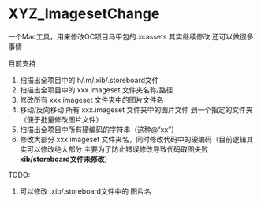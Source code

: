 # XYZ_ImagesetChange
一个Mac工具，用来修改OC项目马甲包的.xcassets
其实继续修改 还可以做很多事情

目前支持
1. 扫描出全项目中的.h/.m/.xib/.storeboard文件
2. 扫描出全项目中的 xxx.imageset 文件夹名称/路径
3. 修改所有 xxx.imageset 文件夹中的图片文件名
4. 移动/反向移动 所有 xxx.imageset 文件夹中的图片文件 到一个指定的文件夹 （便于批量修改图片文件）
5. 扫描出全项目中所有硬编码的字符串（这种@“xx”）
6. 修改大部分 xxx.imageset 文件夹名，同时修改代码中的硬编码（目前逻辑其实可以修改绝大部分 主要为了防止错误修改导致代码取图失败 **xib/storeboard文件未修改**）


TODO:
1. 可以修改 .xib/.storeboard文件中的 图片名
